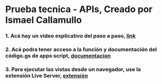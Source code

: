 # Prueba tecnica - APIs, Creado por Ismael Callamullo
### 1. Acá hay un video explicativo del paso a paso, [link](https://drive.google.com/drive/folders/1VM3EnfPkV6YQLFRGp5wdcjXK6hD2XbD2?usp=sharing)
### 2. Acá podra tener acceso a la función y documentación del código.gs de apps script, [documentacion](https://github.com/docsdhs/sheetsajson)
### 3. Para ejecutar las vistas desde un navegador, use la extensión Live Server, [extensión](https://marketplace.visualstudio.com/items?itemName=ritwickdey.LiveServer)

